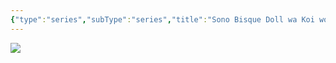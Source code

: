 ```yaml
---
{"type":"series","subType":"series","title":"Sono Bisque Doll wa Koi wo Suru","englishTitle":"My Dress-Up Darling","year":2022,"dataSource":"MALAPI","url":"https://myanimelist.net/anime/48736/Sono_Bisque_Doll_wa_Koi_wo_Suru","id":48736,"genres":["Romance","Slice of Life"],"studios":["CloverWorks"],"episodes":12,"duration":"23 min per ep","onlineRating":8.27,"actors":null,"image":"https://cdn.myanimelist.net/images/anime/1179/119897.jpg","released":true,"streamingServices":["Crunchyroll","Funimation","Aniplus TV","Bahamut Anime Crazy","Bilibili","Bilibili Global","Laftel","Wakanim","iQIYI"],"airing":false,"airedFrom":"09/01/2022","airedTo":"27/03/2022","watched":false,"lastWatched":"","personalRating":0,"tags":["mediaDB/tv/series"],"dg-publish":true,"permalink":"/media-db/series/sono-bisque-doll-wa-koi-wo-suru-2022/","dgPassFrontmatter":true,"noteIcon":"1","created":"2023-11-14T21:08:36.145+05:30","updated":"2023-12-10T09:53:43.968+05:30"}
---
```


<img src="https://cdn.myanimelist.net/images/anime/1179/119897.jpg">